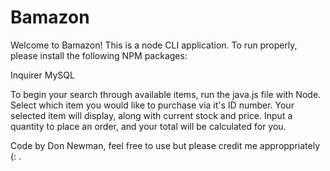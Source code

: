 # Bamazon

Welcome to Bamazon! This is a node CLI application. To run properly, please install the following NPM packages:

Inquirer
MySQL

To begin your search through available items, run the java.js file with Node. Select which item you would like to purchase via it's ID number. Your selected item will display, along with current stock and price. Input a quantity to place an order, and your total will be calculated for you. 



Code by Don Newman, feel free to use but please credit me approppriately (: .
